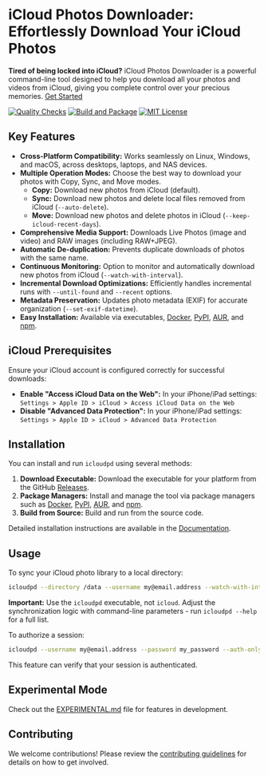 # iCloud Photos Downloader: Effortlessly Download Your iCloud Photos 

**Tired of being locked into iCloud?**  iCloud Photos Downloader is a powerful command-line tool designed to help you download all your photos and videos from iCloud, giving you complete control over your precious memories. [Get Started](https://github.com/icloud-photos-downloader/icloud_photos_downloader)

[![Quality Checks](https://github.com/icloud-photos-downloader/icloud_photos_downloader/workflows/Quality%20Checks/badge.svg)](https://github.com/icloud-photos-downloader/icloud_photos_downloader/actions/workflows/quality-checks.yml)
[![Build and Package](https://github.com/icloud-photos-downloader/icloud_photos_downloader/workflows/Produce%20Artifacts/badge.svg)](https://github.com/icloud-photos-downloader/icloud_photos_downloader/actions/workflows/produce-artifacts.yml)
[![MIT License](https://img.shields.io/badge/license-MIT-blue.svg)](LICENSE)

## Key Features

*   **Cross-Platform Compatibility:** Works seamlessly on Linux, Windows, and macOS, across desktops, laptops, and NAS devices.
*   **Multiple Operation Modes:** Choose the best way to download your photos with Copy, Sync, and Move modes.
    *   **Copy:** Download new photos from iCloud (default).
    *   **Sync:** Download new photos and delete local files removed from iCloud (`--auto-delete`).
    *   **Move:** Download new photos and delete photos in iCloud (`--keep-icloud-recent-days`).
*   **Comprehensive Media Support:** Downloads Live Photos (image and video) and RAW images (including RAW+JPEG).
*   **Automatic De-duplication:** Prevents duplicate downloads of photos with the same name.
*   **Continuous Monitoring:**  Option to monitor and automatically download new photos from iCloud (`--watch-with-interval`).
*   **Incremental Download Optimizations:** Efficiently handles incremental runs with `--until-found` and `--recent` options.
*   **Metadata Preservation:** Updates photo metadata (EXIF) for accurate organization (`--set-exif-datetime`).
*   **Easy Installation:** Available via executables, [Docker](https://icloud-photos-downloader.github.io/icloud_photos_downloader/install.html#docker), [PyPI](https://icloud-photos-downloader.github.io/icloud_photos_downloader/install.html#pypi), [AUR](https://icloud-photos-downloader.github.io/icloud_photos_downloader/install.html#aur), and [npm](https://icloud-photos-downloader.github.io/icloud_photos_downloader/install.html#npm).

## iCloud Prerequisites

Ensure your iCloud account is configured correctly for successful downloads:

*   **Enable "Access iCloud Data on the Web":**  In your iPhone/iPad settings: `Settings > Apple ID > iCloud > Access iCloud Data on the Web`
*   **Disable "Advanced Data Protection":** In your iPhone/iPad settings: `Settings > Apple ID > iCloud > Advanced Data Protection`

## Installation

You can install and run `icloudpd` using several methods:

1.  **Download Executable:** Download the executable for your platform from the GitHub [Releases](https://github.com/icloud-photos-downloader/icloud_photos_downloader/releases/tag/v1.29.2).
2.  **Package Managers:** Install and manage the tool via package managers such as [Docker](https://icloud-photos-downloader.github.io/icloud_photos_downloader/install.html#docker), [PyPI](https://icloud-photos-downloader.github.io/icloud_photos_downloader/install.html#pypi), [AUR](https://icloud-photos-downloader.github.io/icloud_photos_downloader/install.html#aur), and [npm](https://icloud-photos-downloader.github.io/icloud_photos_downloader/install.html#npm).
3.  **Build from Source:** Build and run from the source code.

Detailed installation instructions are available in the [Documentation](https://icloud-photos-downloader.github.io/icloud_photos_downloader/install.html).

## Usage

To sync your iCloud photo library to a local directory:

```bash
icloudpd --directory /data --username my@email.address --watch-with-interval 3600
```

**Important:** Use the `icloudpd` executable, not `icloud`.  Adjust the synchronization logic with command-line parameters - run `icloudpd --help` for a full list.

To authorize a session:

```bash
icloudpd --username my@email.address --password my_password --auth-only
```

This feature can verify that your session is authenticated.

## Experimental Mode

Check out the [EXPERIMENTAL.md](EXPERIMENTAL.md) file for features in development.

## Contributing

We welcome contributions!  Please review the [contributing guidelines](CONTRIBUTING.md) for details on how to get involved.